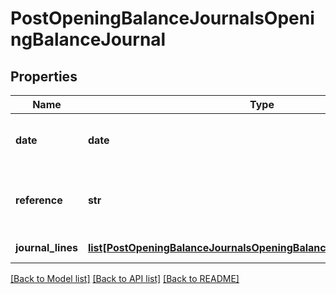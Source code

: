 # PostOpeningBalanceJournalsOpeningBalanceJournal

## Properties
Name | Type | Description | Notes
------------ | ------------- | ------------- | -------------
**date** | **date** | The date of the opening balance journal | [optional] 
**reference** | **str** | A reference for the opening balance journal | [optional] 
**journal_lines** | [**list[PostOpeningBalanceJournalsOpeningBalanceJournalJournalLines]**](PostOpeningBalanceJournalsOpeningBalanceJournalJournalLines.md) | The journal lines | 

[[Back to Model list]](../README.md#documentation-for-models) [[Back to API list]](../README.md#documentation-for-api-endpoints) [[Back to README]](../README.md)


